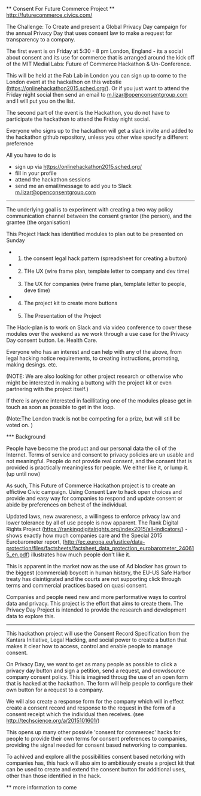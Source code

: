 ** Consent For Future Commerce Project ** 
http://futurecommerce.civics.com/

The Challenge: To Create and present a  Global Privacy Day campaign for the annual Privacy Day  that uses consent law to make a request for transparency to a company.  

The first event is on Friday at 5:30 - 8 pm London, England - its a social about consent and its use for commerce that is arranged around the kick off of the MIT Medial Labs: Future of Commerce Hackathon & Un-Conference. 

This will be held at the Fab Lab in London 
you can sign up to come to the London event at the hackathon on this webstie (https://onlinehackathon2015.sched.org/).  Or if you just want to attend the Friday night social then send an email to m.lizar@openconsentgroup.com and I will put you on the list.  

The second part of the event is the Hackathon, you do not have to participate the hackathon to attend the Friday night social. 

Everyone who signs up to the hackathon will get a slack invite and added  to the hackathon github repository, unless you other wise specify a different preference 

All you have to do is 
* sign up via https://onlinehackathon2015.sched.org/
* fill in your profile
* attend the hackathon sessions
* send me an email/message to add you to Slack  m.lizar@openconsentgroup.com

****
 The underlying goal is to experiment with creating a two way policy communication channel between the consent grantor (the person), and the grantee (the organisation)
 
This Project Hack has identified modules to plan out to be presented on Sunday
* 1. the consent legal hack pattern (spreadsheet for creating a button) 
* 2. THe UX (wire frame plan, template letter to company and dev time) 
* 3. The UX for companies (wire frame plan, template letter to people, deve time) 
* 4. The project kit to create more buttons
* 5. The Presentation of the Project

The Hack-plan is to work on Slack and via video conference to cover these modules over the weekend as we work through a use case for the Privacy Day consent button.  I.e. Health Care. 

Everyone who has an interest and can help with any of the above, from legal hacking notice requirements, to creating instructions, promoting, making desings. etc.  

(NOTE: We are also looking for other project research or otherwise who might be interested in making a buttong with the project kit or even partnering with the project itself.) 

If there is anyone interested in facillitating one of the modules please get in touch as soon as possible to get in the loop. 

(Note:The London track is not be competing for a prize, but will still be voted on. )

*** Background

People have become the product and our personal data the oil of the Internet.  Terms of service and consent to privacy policies are un usable and not meaningful. People do not provide real consent, and the consent that is provided is practically meaningless for people.   We either like it, or lump it.  (up until now)

As such, This Future of Commerce Hackathon project is to create an effictive Civic campaign. Using Consent Law to hack open choices and provide and easy way for companies to respond and update consent or abide by preferences on behest of the individual. 

Updated laws, new awareness, a willingess to enforce privacy law and lower tolerance by all of use people is now apparent.  The Rank Digital Rights Project (https://rankingdigitalrights.org/index2015/all-indicators/) - shows exactly how much companies care and the Special 2015 Eurobarometer report, (http://ec.europa.eu/justice/data-protection/files/factsheets/factsheet_data_protection_eurobarometer_240615_en.pdf) illustrates how much people don't like it.   

This is apparent in the market now as the use of Ad blocker has grown to the biggest (commercial) boycott in human history, the EU-US Safe Harbor treaty has disintigrated and the courts are not supporting click through terms and commercial practices based on quasi consent.   

Companies and people need new and more performative ways to control  data and privacy.   This project is the effort that aims to create them.  The Privacy Day Project is intended to provide the research and development  data to explore this. 


****

This hackathon project will use the Consent Record Specification from the Kantara Initiative,  Legal Hacking, and social power to create a button that makes it clear how to access, control and  enable people to manage consent.  

On Privacy Day, we want to get as many people as possible to click a privacy day button and sign a petition, send a request, and crowdsource company consent policy.  This is imagined throug the use of an open form that is hacked at the hackathon.  The form will help people  to configure their own button for a request to a company.  

We will also create a response form for the company which will in effect create a consent record and response to the request in the form of a consent receipt which the individual then receives.  (see http://techscience.org/a/2015101601/)

This opens up many other possivle 'consent for commercec' hacks for people to provide their own terms for consent preferences to companies, providing the signal needed for consent based networking to companies.   

To achived and explore all the possibilities consent based netorking with companies has, this hack will also aim to ambitiously create a project kit that can be used to create and extend the consent button for additional uses, other than those identified in the hack.  

** more information to come

